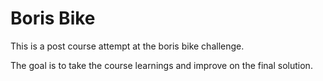 # Boris Bike

This is a post course attempt at the boris bike challenge.

The goal is to take the course learnings and improve on the final solution.
